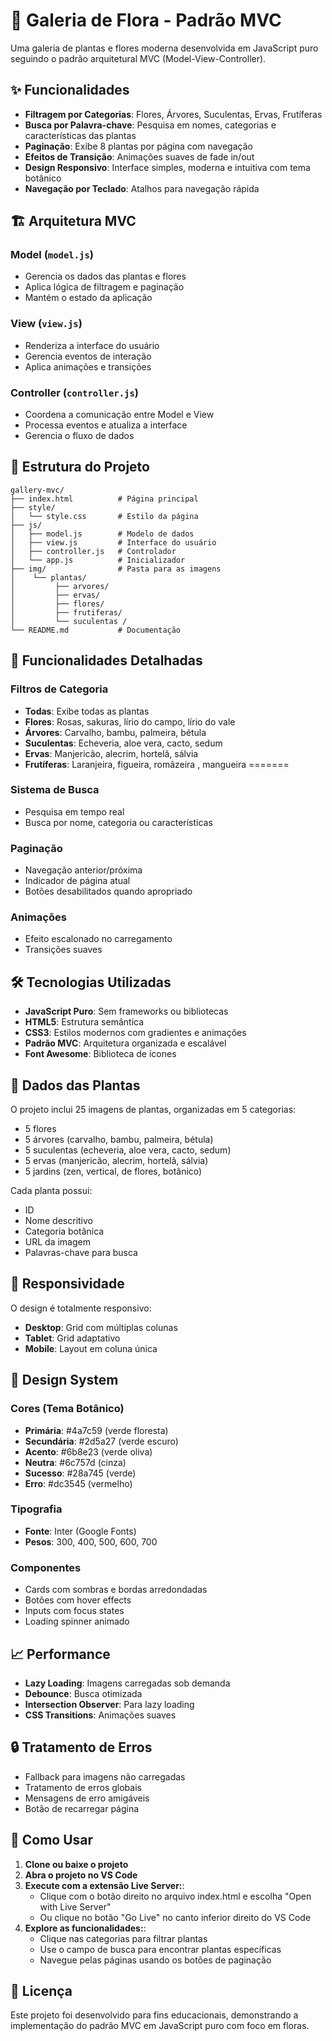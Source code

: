 # 🌿 Galeria de Flora - Padrão MVC

Uma galeria de plantas e flores moderna desenvolvida em JavaScript puro seguindo o padrão arquitetural MVC (Model-View-Controller).

## ✨ Funcionalidades

- **Filtragem por Categorias**: Flores, Árvores, Suculentas, Ervas, Frutíferas
- **Busca por Palavra-chave**: Pesquisa em nomes, categorias e características das plantas
- **Paginação**: Exibe 8 plantas por página com navegação
- **Efeitos de Transição**: Animações suaves de fade in/out
- **Design Responsivo**: Interface simples, moderna e intuitiva com tema botânico
- **Navegação por Teclado**: Atalhos para navegação rápida

## 🏗️ Arquitetura MVC

### Model (`model.js`)
- Gerencia os dados das plantas e flores
- Aplica lógica de filtragem e paginação
- Mantém o estado da aplicação

### View (`view.js`)
- Renderiza a interface do usuário
- Gerencia eventos de interação
- Aplica animações e transições

### Controller (`controller.js`)
- Coordena a comunicação entre Model e View
- Processa eventos e atualiza a interface
- Gerencia o fluxo de dados

## 📁 Estrutura do Projeto

```
gallery-mvc/
├── index.html          # Página principal
├── style/
│   └── style.css       # Estilo da página
├── js/
│   ├── model.js        # Modelo de dados
│   ├── view.js         # Interface do usuário
│   ├── controller.js   # Controlador
│   └── app.js          # Inicializador
├── img/                # Pasta para as imagens
│    └── plantas/
│         ├── arvores/  
│         ├── ervas/
│         ├── flores/
│         ├── frutiferas/
│         └── suculentas /                    
└── README.md           # Documentação
```

## 🎯 Funcionalidades Detalhadas

### Filtros de Categoria
- **Todas**: Exibe todas as plantas
- **Flores**: Rosas, sakuras, lírio do campo, lírio do vale
- **Árvores**: Carvalho, bambu, palmeira, bétula
- **Suculentas**: Echeveria, aloe vera, cacto, sedum
- **Ervas**: Manjericão, alecrim, hortelã, sálvia
- **Frutíferas**: Laranjeira, figueira, romãzeira , mangueira
=======

### Sistema de Busca
- Pesquisa em tempo real
- Busca por nome, categoria ou características

### Paginação
- Navegação anterior/próxima
- Indicador de página atual
- Botões desabilitados quando apropriado

### Animações
- Efeito escalonado no carregamento
- Transições suaves

## 🛠️ Tecnologias Utilizadas

- **JavaScript Puro**: Sem frameworks ou bibliotecas
- **HTML5**: Estrutura semântica
- **CSS3**: Estilos modernos com gradientes e animações
- **Padrão MVC**: Arquitetura organizada e escalável
- **Font Awesome**: Biblioteca de ícones

## 🌱 Dados das Plantas

O projeto inclui 25 imagens de plantas, organizadas em 5 categorias:
- 5 flores
- 5 árvores (carvalho, bambu, palmeira, bétula)
- 5 suculentas (echeveria, aloe vera, cacto, sedum)
- 5 ervas (manjericão, alecrim, hortelã, sálvia)
- 5 jardins (zen, vertical, de flores, botânico)

Cada planta possui:
- ID
- Nome descritivo
- Categoria botânica
- URL da imagem
- Palavras-chave para busca

## 📱 Responsividade

O design é totalmente responsivo:
- **Desktop**: Grid com múltiplas colunas
- **Tablet**: Grid adaptativo
- **Mobile**: Layout em coluna única

## 🎨 Design System

### Cores (Tema Botânico)
- **Primária**: #4a7c59 (verde floresta)
- **Secundária**: #2d5a27 (verde escuro)
- **Acento**: #6b8e23 (verde oliva)
- **Neutra**: #6c757d (cinza)
- **Sucesso**: #28a745 (verde)
- **Erro**: #dc3545 (vermelho)

### Tipografia
- **Fonte**: Inter (Google Fonts)
- **Pesos**: 300, 400, 500, 600, 700

### Componentes
- Cards com sombras e bordas arredondadas
- Botões com hover effects
- Inputs com focus states
- Loading spinner animado

## 📈 Performance

- **Lazy Loading**: Imagens carregadas sob demanda
- **Debounce**: Busca otimizada
- **Intersection Observer**: Para lazy loading
- **CSS Transitions**: Animações suaves

## 🔒 Tratamento de Erros

- Fallback para imagens não carregadas
- Tratamento de erros globais
- Mensagens de erro amigáveis
- Botão de recarregar página


## 🚀 Como Usar

1. **Clone ou baixe o projeto**
2. **Abra o projeto no VS Code**
3. **Execute com a extensão Live Server:**:
   - Clique com o botão direito no arquivo index.html e escolha "Open with Live Server"
   - Ou clique no botão "Go Live" no canto inferior direito do VS Code
4. **Explore as funcionalidades:**:
   - Clique nas categorias para filtrar plantas
   - Use o campo de busca para encontrar plantas específicas
   - Navegue pelas páginas usando os botões de paginação

## 📝 Licença

Este projeto foi desenvolvido para fins educacionais, demonstrando a implementação do padrão MVC em JavaScript puro com foco em floras.
